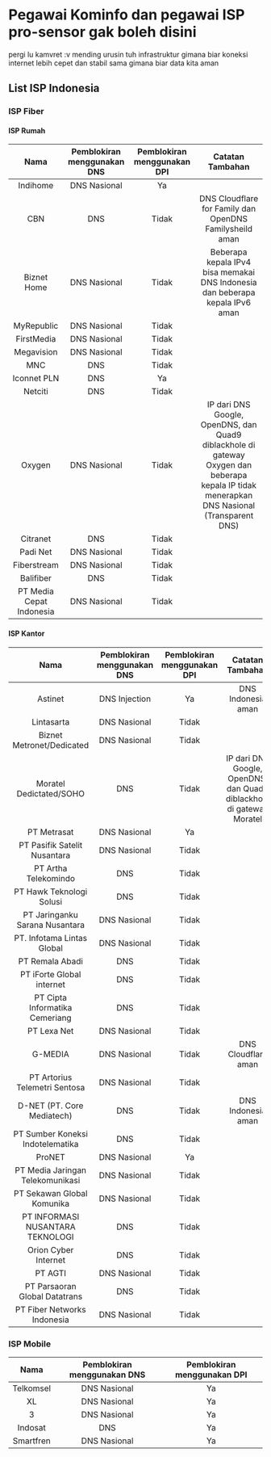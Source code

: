 # Pegawai Kominfo dan pegawai ISP pro-sensor gak boleh disini
pergi lu kamvret :v 
mending urusin tuh infrastruktur gimana biar koneksi internet lebih cepet dan stabil sama gimana biar data kita aman

## List ISP Indonesia 

### ISP Fiber

#### ISP Rumah
| Nama | Pemblokiran menggunakan DNS | Pemblokiran menggunakan DPI | Catatan Tambahan |
| :---: | :---: | :---: | :---: |
| Indihome | DNS Nasional | Ya |
| CBN | DNS | Tidak | DNS Cloudflare for Family dan OpenDNS Familysheild aman |
| Biznet Home | DNS Nasional | Tidak | Beberapa kepala IPv4 bisa memakai DNS Indonesia dan beberapa kepala IPv6 aman|
| MyRepublic | DNS Nasional | Tidak |
| FirstMedia | DNS Nasional | Tidak |
| Megavision | DNS Nasional | Tidak |
| MNC | DNS | Tidak |
| Iconnet PLN | DNS | Ya |
| Netciti | DNS | Tidak |
| Oxygen | DNS Nasional | Tidak | IP dari DNS Google, OpenDNS, dan Quad9 diblackhole di gateway Oxygen dan beberapa kepala IP tidak menerapkan DNS Nasional (Transparent DNS) |
| Citranet | DNS | Tidak |
| Padi Net | DNS Nasional | Tidak |
| Fiberstream | DNS Nasional | Tidak |
| Balifiber | DNS | Tidak |
| PT Media Cepat Indonesia | DNS Nasional | Tidak |

#### ISP Kantor
| Nama | Pemblokiran menggunakan DNS | Pemblokiran menggunakan DPI | Catatan Tambahan |
| :---: | :---: | :---: | :---: |
| Astinet | DNS Injection | Ya |  DNS Indonesia aman |
| Lintasarta | DNS Nasional | Tidak |
| Biznet Metronet/Dedicated | DNS Nasional | Tidak |
| Moratel Dedictated/SOHO | DNS | Tidak | IP dari DNS Google, OpenDNS, dan Quad9 diblackhole di gateway Moratel |
| PT Metrasat | DNS Nasional | Ya |
| PT Pasifik Satelit Nusantara | DNS Nasional | Tidak |
| PT Artha Telekomindo | DNS | Tidak |
| PT Hawk Teknologi Solusi | DNS | Tidak |
| PT Jaringanku Sarana Nusantara | DNS Nasional | Tidak |
| PT. Infotama Lintas Global | DNS Nasional | Tidak |
| PT Remala Abadi | DNS | Tidak |
| PT iForte Global internet | DNS | Tidak |
| PT Cipta Informatika Cemeriang | DNS | Tidak |
| PT Lexa Net | DNS Nasional | Tidak |
| G-MEDIA | DNS Nasional | Tidak | DNS Cloudflare aman |
| PT Artorius Telemetri Sentosa | DNS Nasional | Tidak |
| D-NET (PT. Core Mediatech) | DNS | Tidak | DNS Indonesia aman |
| PT Sumber Koneksi Indotelematika | DNS | Tidak |
| ProNET | DNS Nasional | Ya |
| PT Media Jaringan Telekomunikasi | DNS Nasional | Tidak |
| PT Sekawan Global Komunika | DNS Nasional | Tidak |
| PT INFORMASI NUSANTARA TEKNOLOGI | DNS | Tidak |
| Orion Cyber Internet | DNS | Tidak | 
| PT AGTI | DNS Nasional | Tidak | 
| PT Parsaoran Global Datatrans | DNS | Tidak |
| PT Fiber Networks Indonesia | DNS Nasional | Tidak |

### ISP Mobile
| Nama | Pemblokiran menggunakan DNS | Pemblokiran menggunakan DPI |
| :---: | :---: | :---: |
| Telkomsel | DNS Nasional | Ya |
| XL | DNS Nasional | Ya |
| 3 | DNS Nasional | Ya |
| Indosat | DNS | Ya |
| Smartfren | DNS Nasional | Ya |
